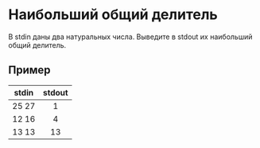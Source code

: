 # Наибольший общий делитель

В stdin даны два натуральных числа. Выведите в stdout их наибольший общий делитель.

## Пример

| stdin | stdout |
| :---: | :----: |
| 25 27 |   1    |
| 12 16 |   4    |
| 13 13 |   13   |